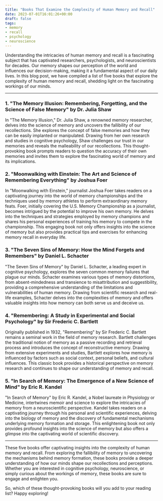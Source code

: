 ```yaml
---
title: "Books That Examine the Complexity of Human Memory and Recall"
date: 2023-07-01T16:01:26+00:00
draft: false
tags:
- memory
- recall
- psychology
- neuroscience
---
```


Understanding the intricacies of human memory and recall is a fascinating subject that has captivated researchers, psychologists, and neuroscientists for decades. Our memory shapes our perception of the world and influences our decision-making, making it a fundamental aspect of our daily lives. In this blog post, we have compiled a list of five books that explore the complexity of human memory and recall, shedding light on the fascinating workings of our minds.

---

### 1. "The Memory Illusion: Remembering, Forgetting, and the Science of False Memory" by Dr. Julia Shaw

In "The Memory Illusion," Dr. Julia Shaw, a renowned memory researcher, delves into the science of memory and uncovers the fallibility of our recollections. She explores the concept of false memories and how they can be easily implanted or manipulated. Drawing from her own research and studies in cognitive psychology, Shaw challenges our trust in our memories and reveals the malleability of our recollections. This thought-provoking book prompts readers to question the accuracy of their own memories and invites them to explore the fascinating world of memory and its implications.

### 2. "Moonwalking with Einstein: The Art and Science of Remembering Everything" by Joshua Foer

In "Moonwalking with Einstein," journalist Joshua Foer takes readers on a captivating journey into the world of memory championships and the techniques used by memory athletes to perform extraordinary memory feats. Foer, initially covering the U.S. Memory Championship as a journalist, becomes intrigued by the potential to improve his own memory. He delves into the techniques and strategies employed by memory champions and shares his personal experiences of training his memory to compete in the championship. This engaging book not only offers insights into the science of memory but also provides practical tips and exercises for enhancing memory recall in everyday life.

### 3. "The Seven Sins of Memory: How the Mind Forgets and Remembers" by Daniel L. Schacter

"The Seven Sins of Memory" by Daniel L. Schacter, a leading expert in cognitive psychology, explores the seven common memory failures that plague our minds. Schacter examines various types of memory distortions, from absent-mindedness and transience to misattribution and suggestibility, providing a comprehensive understanding of the limitations and vulnerabilities of human memory. Drawing from scientific research and real-life examples, Schacter delves into the complexities of memory and offers valuable insights into how memory can both serve us and deceive us.

### 4. "Remembering: A Study in Experimental and Social Psychology" by Sir Frederic C. Bartlett

Originally published in 1932, "Remembering" by Sir Frederic C. Bartlett remains a seminal work in the field of memory research. Bartlett challenges the traditional notion of memory as a passive recording and retrieval process and introduces the concept of reconstructive memory. Drawing from extensive experiments and studies, Bartlett explores how memory is influenced by factors such as social context, personal beliefs, and cultural influences. This classic book provides a historical perspective on memory research and continues to shape our understanding of memory and recall.

### 5. "In Search of Memory: The Emergence of a New Science of Mind" by Eric R. Kandel

"In Search of Memory" by Eric R. Kandel, a Nobel laureate in Physiology or Medicine, intertwines memoir and science to explore the intricacies of memory from a neuroscientific perspective. Kandel takes readers on a captivating journey through his personal and scientific experiences, delving into the biology of memory and the discovery of fundamental mechanisms underlying memory formation and storage. This enlightening book not only provides profound insights into the science of memory but also offers a glimpse into the captivating world of scientific discovery.

---

These five books offer captivating insights into the complexity of human memory and recall. From exploring the fallibility of memory to uncovering the mechanisms behind memory formation, these books provide a deeper understanding of how our minds shape our recollections and perceptions. Whether you are interested in cognitive psychology, neuroscience, or simply curious about the workings of memory, these books are sure to engage and enlighten you.

So, which of these thought-provoking books will you add to your reading list? Happy exploring!